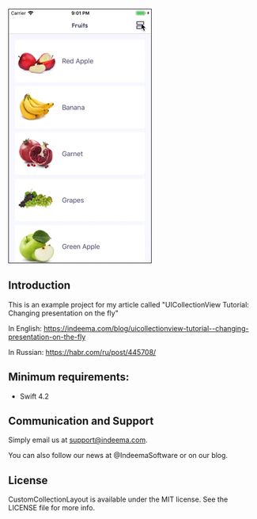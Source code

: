![](https://github.com/IndeemaSoftware/CustomCollectionLayout/blob/master/demo.gif)

## Introduction
This is an example project for my article called "UICollectionView Tutorial: Changing presentation on the fly"

In English:
https://indeema.com/blog/uicollectionview-tutorial--changing-presentation-on-the-fly

In Russian: 
https://habr.com/ru/post/445708/

## Minimum requirements:
- Swift 4.2

## Communication and Support
Simply email us at support@indeema.com.

You can also follow our news at @IndeemaSoftware or on our blog.

## License
CustomCollectionLayout is available under the MIT license. See the LICENSE file for more info.
